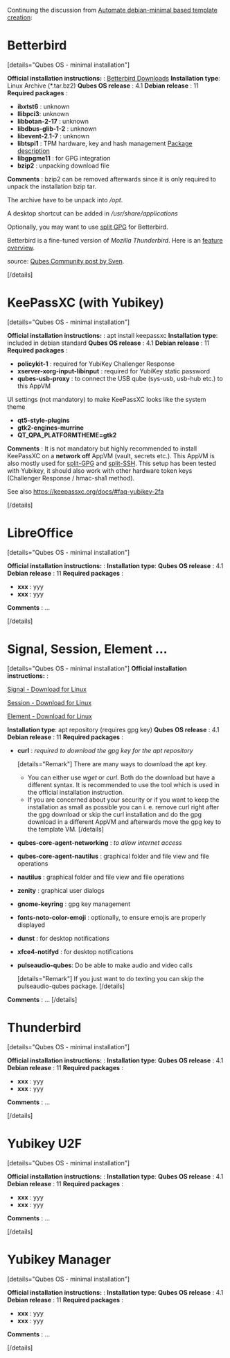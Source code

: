 Continuing the discussion from [Automate debian-minimal based template creation](https://forum.qubes-os.org/t/automate-debian-minimal-based-template-creation/11421/60):

# Betterbird
[details="Qubes OS - minimal installation"]

**Official installation instructions:** : [Betterbird Downloads](https://www.betterbird.eu/downloads/index.php)
**Installation type**: Linux Archive (*.tar.bz2)
**Qubes OS release** : 4.1
**Debian release** : 11
**Required packages** :

* **ibxtst6** : unknown
* **llibpci3**: unknown
* **libbotan-2-17** : unknown
* **libdbus-glib-1-2** : unknown
* **libevent-2.1-7** : unknown
* **libtspi1** : TPM hardware, key and hash management [Package description](https://packages.debian.org/buster/libtspi1)
* **libgpgme11** : for GPG integration
* **bzip2** : unpacking download file

**Comments** : bzip2 can be removed afterwards since it is only required to unpack the installation bzip tar.

The archive have to be unpack into */opt*.

A desktop shortcut can be added in */usr/share/applications*

Optionally, you may want to use [split GPG](https://www.qubes-os.org/doc/split-gpg/) for Betterbird.

Betterbird is a fine-tuned version of *Mozilla Thunderbird*. Here is an [feature overview](https://www.betterbird.eu/index.html#featuretable). 

source: [Qubes Community post by Sven](https://forum.qubes-os.org/t/betterbird/13899?u=whoami).

[/details]



# KeePassXC (with Yubikey)

[details="Qubes OS - minimal installation"]

**Official installation instructions:** : apt install keepassxc
**Installation type**: included in debian standard
**Qubes OS release** : 4.1
**Debian release** : 11
**Required packages** :

* **policykit-1** : required for YubiKey Challenger Response
* **xserver-xorg-input-libinput** : required for YubiKey static password
* **qubes-usb-proxy** : to connect the USB qube (sys-usb, usb-hub etc.) to this AppVM

UI settings (not mandatory) to make KeePassXC looks like the system theme
* **qt5-style-plugins**
* **gtk2-engines-murrine**
* **QT_QPA_PLATFORMTHEME=gtk2**

**Comments** : It is not mandatory but highly recommended to install KeePassXC on a **network off** AppVM (vault, secrets etc.). This AppVM is also mostly used for [split-GPG](https://www.qubes-os.org/doc/split-gpg/) and [split-SSH](https://github.com/Qubes-Community/Contents/blob/master/docs/configuration/split-ssh.md). This setup has been tested with Yubikey, it should also work with other hardware token keys (Challenger Response / hmac-sha1 method).

See also https://keepassxc.org/docs/#faq-yubikey-2fa

[/details]



# LibreOffice
[details="Qubes OS - minimal installation"]

**Official installation instructions:** : 
**Installation type**: 
**Qubes OS release** : 4.1
**Debian release** : 11
**Required packages** :

* **xxx** : yyy
* **xxx** : yyy

**Comments** : …

[/details]


# Signal, Session, Element ...

[details="Qubes OS - minimal installation"]
**Official installation instructions:** :

 [Signal - Download for Linux](https://signal.org/en/download/)

[Session - Download for Linux](https://deb.oxen.io/)

[Element - Download for Linux](https://element.io/download#linux)

**Installation type**: apt repository (requires gpg key)
**Qubes OS release** : 4.1
**Debian release** : 11
**Required packages** :

* **curl** : *required to download the gpg key for the apt repository*

  [details="Remark"]
  There are many ways to download the apt key.
  * You can either use *wget* or *curl*. Both do the download but have a different syntax. It is recommended to use the tool which is used in the official installation instruction.
  * If you are concerned about your security or if you want to keep the installation as small as possible you can i. e. remove curl right after the gpg download or skip the curl installation and do the gpg download in a different AppVM and afterwards move the gpg key to the template VM.
  [/details]

* **qubes-core-agent-networking** : *to allow internet access*
* **qubes-core-agent-nautilus** : graphical folder and file view and file operations
* **nautilus** : graphical folder and file view and file operations
* **zenity** : graphical user dialogs
* **gnome-keyring** : gpg key management
* **fonts-noto-color-emoji** : optionally, to ensure emojis are properly displayed
* **dunst** : for desktop notifications
* **xfce4-notifyd** : for desktop notifications
* **pulseaudio-qubes**: Do be able to make audio and video calls

  [details="Remark"]
  If you just want to do texting you can skip the pulseaudio-qubes package.
  [/details]

**Comments** : …
[/details]



# Thunderbird
[details="Qubes OS - minimal installation"]

**Official installation instructions:** : 
**Installation type**: 
**Qubes OS release** : 4.1
**Debian release** : 11
**Required packages** :

* **xxx** : yyy
* **xxx** : yyy

**Comments** : …

[/details]



# Yubikey U2F
[details="Qubes OS - minimal installation"]

**Official installation instructions:** : 
**Installation type**: 
**Qubes OS release** : 4.1
**Debian release** : 11
**Required packages** :

* **xxx** : yyy
* **xxx** : yyy

**Comments** : …



[/details]
# Yubikey Manager
[details="Qubes OS - minimal installation"]

**Official installation instructions:** : 
**Installation type**: 
**Qubes OS release** : 4.1
**Debian release** : 11
**Required packages** :

* **xxx** : yyy
* **xxx** : yyy

**Comments** : …

[/details]
